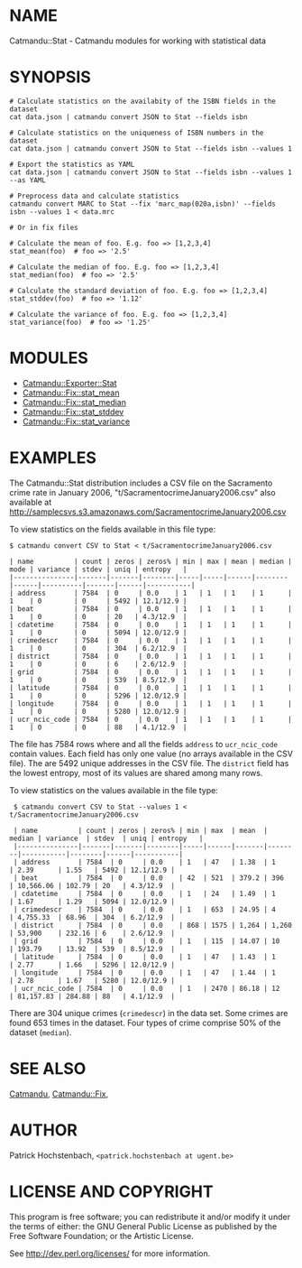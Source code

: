 # NAME

Catmandu::Stat - Catmandu modules for working with statistical data

# SYNOPSIS

    # Calculate statistics on the availabity of the ISBN fields in the dataset
    cat data.json | catmandu convert JSON to Stat --fields isbn

    # Calculate statistics on the uniqueness of ISBN numbers in the dataset
    cat data.json | catmandu convert JSON to Stat --fields isbn --values 1

    # Export the statistics as YAML
    cat data.json | catmandu convert JSON to Stat --fields isbn --values 1 --as YAML

    # Preprocess data and calculate statistics
    catmandu convert MARC to Stat --fix 'marc_map(020a,isbn)' --fields isbn --values 1 < data.mrc
    
    # Or in fix files

    # Calculate the mean of foo. E.g. foo => [1,2,3,4]
    stat_mean(foo)  # foo => '2.5'

    # Calculate the median of foo. E.g. foo => [1,2,3,4]
    stat_median(foo)  # foo => '2.5'

    # Calculate the standard deviation of foo. E.g. foo => [1,2,3,4]
    stat_stddev(foo)  # foo => '1.12'

    # Calculate the variance of foo. E.g. foo => [1,2,3,4]
    stat_variance(foo)  # foo => '1.25'

# MODULES

- [Catmandu::Exporter::Stat](https://metacpan.org/pod/Catmandu::Exporter::Stat)
- [Catmandu::Fix::stat\_mean](https://metacpan.org/pod/Catmandu::Fix::stat_mean)
- [Catmandu::Fix::stat\_median](https://metacpan.org/pod/Catmandu::Fix::stat_median)
- [Catmandu::Fix::stat\_stddev](https://metacpan.org/pod/Catmandu::Fix::stat_stddev)
- [Catmandu::Fix::stat\_variance](https://metacpan.org/pod/Catmandu::Fix::stat_variance)

# EXAMPLES

The Catmandu::Stat distribution includes a CSV file on the Sacramento crime rate in January 2006,
"t/SacramentocrimeJanuary2006.csv" also available at 
http://samplecsvs.s3.amazonaws.com/SacramentocrimeJanuary2006.csv

To view statistics on the fields available in this file type:

    $ catmandu convert CSV to Stat < t/SacramentocrimeJanuary2006.csv

    | name          | count | zeros | zeros% | min | max | mean | median | mode | variance | stdev | uniq | entropy   |
    |---------------|-------|-------|--------|-----|-----|------|--------|------|----------|-------|------|-----------|
    | address       | 7584  | 0     | 0.0    | 1   | 1   | 1    | 1      | 1    | 0        | 0     | 5492 | 12.1/12.9 |
    | beat          | 7584  | 0     | 0.0    | 1   | 1   | 1    | 1      | 1    | 0        | 0     | 20   | 4.3/12.9  |
    | cdatetime     | 7584  | 0     | 0.0    | 1   | 1   | 1    | 1      | 1    | 0        | 0     | 5094 | 12.0/12.9 |
    | crimedescr    | 7584  | 0     | 0.0    | 1   | 1   | 1    | 1      | 1    | 0        | 0     | 304  | 6.2/12.9  |
    | district      | 7584  | 0     | 0.0    | 1   | 1   | 1    | 1      | 1    | 0        | 0     | 6    | 2.6/12.9  |
    | grid          | 7584  | 0     | 0.0    | 1   | 1   | 1    | 1      | 1    | 0        | 0     | 539  | 8.5/12.9  |
    | latitude      | 7584  | 0     | 0.0    | 1   | 1   | 1    | 1      | 1    | 0        | 0     | 5296 | 12.0/12.9 |
    | longitude     | 7584  | 0     | 0.0    | 1   | 1   | 1    | 1      | 1    | 0        | 0     | 5280 | 12.0/12.9 |
    | ucr_ncic_code | 7584  | 0     | 0.0    | 1   | 1   | 1    | 1      | 1    | 0        | 0     | 88   | 4.1/12.9  |

The file has 7584 rows where and all the fields `address` to `ucr_ncic_code` contain values.
Each field has only one value (no arrays available in the CSV file). The are 5492 unique 
addresses in the CSV file. The `district` field has the lowest entropy, most of its values are
shared among many rows.

To view statistics on the values available in the file type:

     $ catmandu convert CSV to Stat --values 1 < t/SacramentocrimeJanuary2006.csv
    
     | name          | count | zeros | zeros% | min | max  | mean  | median | variance  | stdev  | uniq | entropy   |
     |---------------|-------|-------|--------|-----|------|-------|--------|-----------|--------|------|-----------|
     | address       | 7584  | 0     | 0.0    | 1   | 47   | 1.38  | 1      | 2.39      | 1.55   | 5492 | 12.1/12.9 |
     | beat          | 7584  | 0     | 0.0    | 42  | 521  | 379.2 | 396    | 10,566.06 | 102.79 | 20   | 4.3/12.9  |
     | cdatetime     | 7584  | 0     | 0.0    | 1   | 24   | 1.49  | 1      | 1.67      | 1.29   | 5094 | 12.0/12.9 |
     | crimedescr    | 7584  | 0     | 0.0    | 1   | 653  | 24.95 | 4      | 4,755.33  | 68.96  | 304  | 6.2/12.9  |
     | district      | 7584  | 0     | 0.0    | 868 | 1575 | 1,264 | 1,260  | 53,900    | 232.16 | 6    | 2.6/12.9  |
     | grid          | 7584  | 0     | 0.0    | 1   | 115  | 14.07 | 10     | 193.79    | 13.92  | 539  | 8.5/12.9  |
     | latitude      | 7584  | 0     | 0.0    | 1   | 47   | 1.43  | 1      | 2.77      | 1.66   | 5296 | 12.0/12.9 |
     | longitude     | 7584  | 0     | 0.0    | 1   | 47   | 1.44  | 1      | 2.78      | 1.67   | 5280 | 12.0/12.9 |
     | ucr_ncic_code | 7584  | 0     | 0.0    | 1   | 2470 | 86.18 | 12     | 81,157.83 | 284.88 | 88   | 4.1/12.9  |

There are 304 unique crimes (`crimedescr`) in the data set. Some crimes are found 653 times in the dataset.
Four types of crime comprise 50% of the dataset (`median`).

# SEE ALSO

[Catmandu](https://metacpan.org/pod/Catmandu),
[Catmandu::Fix](https://metacpan.org/pod/Catmandu::Fix),

# AUTHOR

Patrick Hochstenbach, `<patrick.hochstenbach at ugent.be>`

# LICENSE AND COPYRIGHT

This program is free software; you can redistribute it and/or modify it
under the terms of either: the GNU General Public License as published
by the Free Software Foundation; or the Artistic License.

See http://dev.perl.org/licenses/ for more information.
